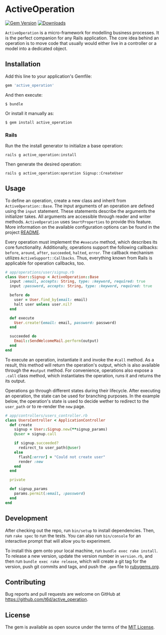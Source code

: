 # ActiveOperation
[![Gem Version](https://badge.fury.io/rb/active_operation.svg)](https://rubygems.org/gems/active_operation)
[![Downloads](http://ruby-gem-downloads-badge.herokuapp.com/active_operation?type=total)](https://rubygems.org/gems/active_operation)

`ActiveOperation` is a micro-framework for modelling business processes.
It is the perfect companion for any Rails application.
The core idea behind an operation is to move code that usually would either live in a controller or a model into a dedicated object.

## Installation

Add this line to your application's Gemfile:

```ruby
gem 'active_operation'
```

And then execute:

```
$ bundle
```

Or install it manually as:

```
$ gem install active_operation
```

### Rails

Run the the install generator to initialize a base operation:

```
rails g active_operation:install
```

Then generate the desired operation:

```
rails g active_operation:operation Signup::CreateUser
```

## Usage

To define an operation, create a new class and inherit from `ActiveOperation::Base`.
The input arguments of an operation are defined using the `input` statement.
These statements describe the arguments the initializer takes.
All arguments are accessible through reader and writer methods.
`ActiveOperation` uses `SmartProperties` to provide this feature.
More information on the available configuration options can be found in the project [README](https://github.com/t6d/smart_properties).

Every operation must implement the `#execute` method, which describes its core functionality.
Additionally, operations support the following callbacks: `before`, `around`, `after`, `succeeded`, `halted`, `error`.
The callback mechanism utilizes `ActiveSupport::Callbacks`.
Thus, everything known from Rails is applicable for operation callbacks, too.

```ruby
# app/operations/user/signup.rb
class User::Signup < ActiveOperation::Base
  input :email, accepts: String, type: :keyword, required: true
  input :password, accepts: String, type: :keyword, required: true

  before do
    user = User.find_by(email: email)
    halt user unless user.nil?
  end

  def execute
    User.create!(email: email, password: password)
  end

  succeeded do
    Email::SendWelcomeMail.perform(output)
  end
end
```

To execute an operation, instantiate it and invoke the `#call` method.
As a result, this method will return the operation's output, which is also available through the `#output` method.
For convenience, operations also expose a `.call` class method, which instantiates the operation, runs it and returns the its output.

Operations go through different states during their lifecycle.
After executing an operation, the state can be used for branching purposes.
In the example below, the operation's state is used to decide wether to redirect to the `user_path` or to re-render the `new` page.

```ruby
# app/controllers/users_controller.rb
class UsersController < ApplicationController
  def create
    signup = User::Signup.new(**signup_params)
    @user = signup.call

    if signup.succeeded?
      redirect_to user_path(@user)
    else
      flash[:error] = "Could not create user"
      render :new
    end
  end

  private

  def signup_params
    params.permit(:email, :password)
  end
end
```

## Development

After checking out the repo, run `bin/setup` to install dependencies. Then, run `rake spec` to run the tests. You can also run `bin/console` for an interactive prompt that will allow you to experiment.

To install this gem onto your local machine, run `bundle exec rake install`. To release a new version, update the version number in `version.rb`, and then run `bundle exec rake release`, which will create a git tag for the version, push git commits and tags, and push the `.gem` file to [rubygems.org](https://rubygems.org).

## Contributing

Bug reports and pull requests are welcome on GitHub at https://github.com/t6d/active_operation.


## License

The gem is available as open source under the terms of the [MIT License](http://opensource.org/licenses/MIT).
